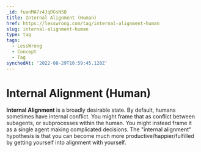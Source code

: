 ```yaml
---
_id: fuanMA7z4JqDGsN5Q
title: Internal Alignment (Human)
href: https://lesswrong.com/tag/internal-alignment-human
slug: internal-alignment-human
type: tag
tags:
  - LessWrong
  - Concept
  - Tag
synchedAt: '2022-08-29T10:59:45.120Z'
---
```


# Internal Alignment (Human)

**Internal Alignment** is a broadly desirable state. By default, humans sometimes have internal conflict. You might frame that as conflict between subagents, or subprocesses within the human. You might instead frame it as a single agent making complicated decisions. The "internal alignment" hypothesis is that you can become much more productive/happier/fulfilled by getting yourself into alignment with yourself.
